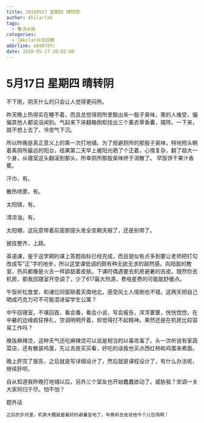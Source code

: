 ```yaml
---
title: 20180517 星期四 晴转阴
author: Akilarlxh
tags:
  - 📚流水账
categories:
  - 🍬Akilarの泡泡糖
abbrlink: e040707c
date: 2018-05-17 20:02:00
---
```

# 5月17日 星期四 晴转阴

不下雨，阴天什么的只会让人觉得更闷热。

昨天晚上热得实在睡不着，而且总觉得厕所里飘出来一股子臭味，熏的人难受，偏偏其他人都说没闻到。气起来下床翻箱倒柜找出三个薰衣草香囊，摆阵。一下来，就不想上去了，冷空气下沉。

所以昨晚是真正意义上的第一次打地铺。为了规避厕所的那股子臭味，特地把头朝着离厕所最远的阳台，结果第二天早上被阳光晒了个正着，心情复杂，翻了超大一个身，从寝室这头翻滚到那头，所幸厕所那股臭味终于消散了。
早饭饼干果汁香蕉。

汗巾，有。

散热喷雾，有。

太阳镜，有。

清凉油，有。

太阳帽，这玩意带着前面那搓头发全变朝天椒了，还是别带了。

披挂整齐，上路。

英语课，鉴于这学期的课上答题指标已经完成，而且貌似有点多到要让老师把打勾改成写“正”字的地步，所以这堂课低调的颇有种无欲无求的超然感。向阳面的教室，热风都像是火舌一样舔舐着皮肤。下课时偶遇要去机房避暑的吉皮。既然你去机房，那我回寝室开空调了，少了617最大热源，费电星费的可能能舒缓点。

午饭听松食堂，和诸位同窗聊着天南地北，感受风土人情倒也不错。这两天把自己晒成巧克力可不可能混进留学生公寓？

中午回寝室，不堪回首，看会番，看会小说，写会报告，浑浑噩噩，恍恍惚惚，在中暑的边缘疯狂挣扎，空调明明开着，却觉得打不起精神。果然还是在机房比较容易工作吗？

晚饭麻辣烫，这种天气还吃麻辣烫可以说是相当的以毒攻毒了。头一次听说有家蔬菜店，还有散装鸡蛋，先让吉皮买买看，好吃的话我也买点西红柿和鸡蛋来煮面。

晚上肝完了报告，之后就是写详细设计了，然后就是课程设计了，有什么办法呢，继续肝呗。

自从知道我昨晚打地铺以后，另外三个室友也开始蠢蠢欲动了。威胁我？空调一关大家同归于尽。怕不怕？

题外话
```
之后的岁月里，机房大概就是最好的避暑圣地了。毕竟听吉皮说他今个儿包场啊！
```